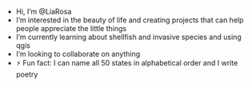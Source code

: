- Hi, I’m @LiaRosa
- I’m interested in the beauty of life and creating projects that can help people appreciate the little things
- I’m currently learning about shellfish and invasive species and using qgis
- I’m looking to collaborate on anything 
- ⚡ Fun fact: I can name all 50 states in alphabetical order and I write poetry

<!---
LiaRosa/LiaRosa is a ✨ special ✨ repository because its `README.md` (this file) appears on your GitHub profile.
You can click the Preview link to take a look at your changes.
--->
